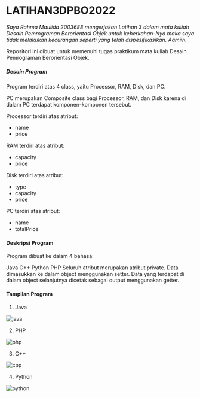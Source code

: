 # LATIHAN3DPBO2022

*Saya Rahma Maulida 2003688 mengerjakan Latihan 3 dalam mata kuliah Desain Pemrograman Berorientasi Objek untuk keberkahan-Nya maka saya tidak melakukan kecurangan seperti yang telah dispesifikasikan. Aamiin.*

Repositori ini dibuat untuk memenuhi tugas praktikum mata kuliah Desain Pemrograman Berorientasi Objek.

##### Desain Program
Program terdiri atas 4 class, yaitu Processor, RAM, Disk, dan PC.

PC merupakan Composite class bagi Processor, RAM, dan Disk karena di dalam PC terdapat komponen-komponen tersebut.

Processor terdiri atas atribut:
- name
- price

RAM terdiri atas atribut:
- capacity
- price

Disk terdiri atas atribut:
- type
- capacity
- price

PC terdiri atas atribut:
- name
- totalPrice

#### Deskripsi Program
Program dibuat ke dalam 4 bahasa:

Java
C++
Python
PHP
Seluruh atribut merupakan atribut private. Data dimasukkan ke dalam object menggunakan setter. Data yang terdapat di dalam object selanjutnya dicetak sebagai output menggunakan getter.

#### Tampilan Program
1. Java

![java](https://user-images.githubusercontent.com/91965618/155633910-d02dbd13-23e1-4203-8bcb-dc85b16861bb.PNG)

2. PHP

![php](https://user-images.githubusercontent.com/91965618/155633902-cb10d980-287f-4dfc-832b-8b5140e51ded.PNG)

3. C++

![cpp](https://user-images.githubusercontent.com/91965618/155633887-5826dae2-56fe-4ae5-b9c0-f053dcbc8caf.PNG)

4. Python

![python](https://user-images.githubusercontent.com/91965618/155633890-c392df1b-0399-4858-b0bd-83542ce74f8f.PNG)
